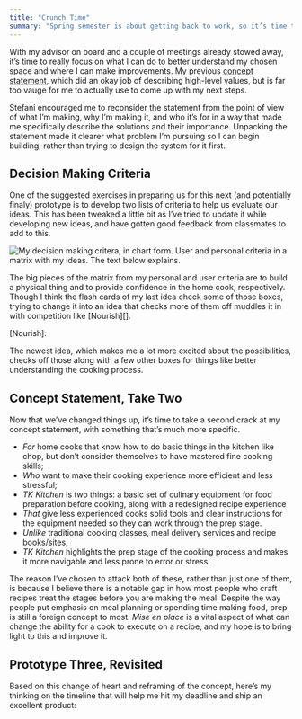 ```yaml
---
title: "Crunch Time"
summary: "Spring semester is about getting back to work, so it’s time to focus on the what, why, and how of thesis. Time to start making decisions."
---
```


With my advisor on board and a couple of meetings already stowed away, it’s time to really focus on what I can do to better understand my chosen space and where I can make improvements. My previous [concept statement][], which did an okay job of describing high-level values, but is far too vauge for me to actually use to come up with my next steps.

[concept statement]: http://nicbarajas.github.io/sva-ixd-thesis/2016/02/01/procrastination-advising-thesis-ideas/#concept-statement

Stefani encouraged me to reconsider the statement from the point of view of what I’m making, why I’m making it, and who it’s for in a way that made me specifically describe the solutions and their importance. Unpacking the statement made it clearer what problem I’m pursuing so I can begin building, rather than trying to design the system for it first.

## Decision Making Criteria

One of the suggested exercises in preparing us for this next (and potentially finaly) prototype is to develop two lists of criteria to help us evaluate our ideas. This has been tweaked a little bit as I’ve tried to update it while developing new ideas, and have gotten good feedback from classmates to add to this.

![My decision making critera, in chart form. User and personal criteria in a matrix with my ideas. The text below explains.](/sva-ixd-thesis/assets/decision-criteria-v1.jpg)

The big pieces of the matrix from my personal and user criteria are to build a physical thing and to provide confidence in the home cook, respectively. Though I think the flash cards of my last idea check some of those boxes, trying to change it into an idea that checks more of them off muddles it in with competition like [Nourish][].

[Nourish]: 

The newest idea, which makes me a lot more excited about the possibilities, checks off those along with a few other boxes for things like better understanding the cooking process.

## Concept Statement, Take Two

Now that we’ve changed things up, it’s time to take a second crack at my concept statement, with something that’s much more specific.

- *For* home cooks that know how to do basic things in the kitchen like chop, but don’t consider themselves to have mastered fine cooking skills;
- *Who* want to make their cooking experience more efficient and less stressful;
- *TK Kitchen* is two things: a basic set of culinary equipment for food preparation before cooking, along with a redesigned recipe experience
- *That* give less experienced cooks solid tools and clear instructions for the equipment needed so they can work through the prep stage.
- *Unlike* traditional cooking classes, meal delivery services and recipe books/sites,
- *TK Kitchen* highlights the prep stage of the cooking process and makes it more navigable and less prone to error or stress.

The reason I’ve chosen to attack both of these, rather than just one of them, is because I believe there is a notable gap in how most people who craft recipes treat the stages before you are making the meal. Despite the way people put emphasis on meal planning or spending time making food, prep is still a foreign concept to most. *Mise en place* is a vital aspect of what can change the ability for a cook to execute on a recipe, and my hope is to bring light to this and improve it.

## Prototype Three, Revisited

Based on this change of heart and reframing of the concept, here’s my thinking on the timeline that will help me hit my deadline and ship an excellent product:

